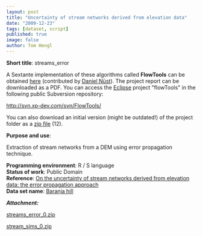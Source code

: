 ```yaml
---
layout: post
title: "Uncertainty of stream networks derived from elevation data"
date: "2009-12-23"
tags: [dataset, script]
published: true
image: false
author: Tom Hengl
---
```


**Short title**:  streams\_error

A Sextante implementation of these algorithms called **FlowTools** can be obtained [here](http://ifgi.uni-muenster.de/~d_nues01/flowtools/) (contributed by [Daniel Nüst](http://ifgi.uni-muenster.de/~d_nues01/)). The project report can be downloaded as a PDF. You can access the [Eclipse](http://www.eclipse.org/) project "flowTools" in the following public Subversion repository:

http://svn.xp-dev.com/svn/FlowTools/

You can also download an initial version (might be outdated!) of the project folder as a [zip file]({{site.baseurl}}/uploads/datasets/flowTools.zip) (12).

**Purpose and use**: 

Extraction of stream networks from a DEM using error propagation technique.

**Programming environment**:  R / S language  
**Status of work**:  Public Domain  
**Reference**:  [On the uncertainty of stream networks derived from elevation data: the error propagation approach](https://doi.org/10.5194/hess-14-1153-2010)  
**Data set name**:  [Baranja hill]({{site.baseurl}}/2020/06/30/baranja-hill)

**_Attachment:_**

[streams_error_0.zip]({{site.baseurl}}/uploads/datasets/streams_error_0.zip)

[stream_sims_0.zip]({{site.baseurl}}/uploads/datasets/stream_sims_0.zip)
